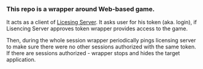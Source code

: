 ### This repo is a wrapper around Web-based game.

It acts as a client of [Licesing Server](https://github.com/league55/java-license-server). It asks user for his token (aka. login), if Lisencing Server approves token wrapper provides access to the game.

Then, during the whole session wrapper periodically pings licensing server to make sure there were no other sessions authorized with the same token. If there are sessions authorized - wrapper stops and hides the target application.
